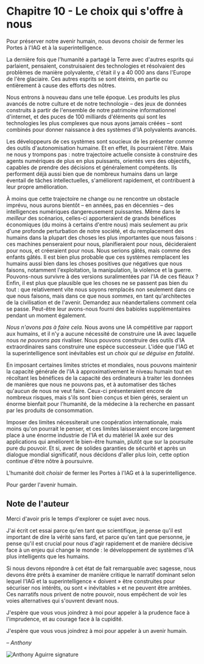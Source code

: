 # Chapitre 10 - Le choix qui s'offre à nous

Pour préserver notre avenir humain, nous devons choisir de fermer les Portes à l'IAG et à la superintelligence.

La dernière fois que l'humanité a partagé la Terre avec d'autres esprits qui parlaient, pensaient, construisaient des technologies et résolvaient des problèmes de manière polyvalente, c'était il y a 40 000 ans dans l'Europe de l'ère glaciaire. Ces autres esprits se sont éteints, en partie ou entièrement à cause des efforts des nôtres.

Nous entrons à nouveau dans une telle époque. Les produits les plus avancés de notre culture et de notre technologie – des jeux de données construits à partir de l'ensemble de notre patrimoine informationnel d'internet, et des puces de 100 milliards d'éléments qui sont les technologies les plus complexes que nous ayons jamais créées – sont combinés pour donner naissance à des systèmes d'IA polyvalents avancés.

Les développeurs de ces systèmes sont soucieux de les présenter comme des outils d'autonomisation humaine. Et en effet, ils pourraient l'être. Mais ne nous y trompons pas : notre trajectoire actuelle consiste à construire des agents numériques de plus en plus puissants, orientés vers des objectifs, capables de prendre des décisions et généralement compétents. Ils performent déjà aussi bien que de nombreux humains dans un large éventail de tâches intellectuelles, s'améliorent rapidement, et contribuent à leur propre amélioration.

À moins que cette trajectoire ne change ou ne rencontre un obstacle imprévu, nous aurons bientôt – en années, pas en décennies – des intelligences numériques dangereusement puissantes. Même dans le *meilleur* des scénarios, celles-ci apporteraient de grands bénéfices économiques (du moins à certains d'entre nous) mais seulement au prix d'une profonde perturbation de notre société, et du remplacement des humains dans la plupart des choses les plus importantes que nous faisons : ces machines penseraient pour nous, planifieraient pour nous, décideraient pour nous, et créeraient pour nous. Nous serions gâtés, mais comme des enfants gâtés. Il est bien plus probable que ces systèmes remplacent les humains aussi bien dans les choses positives *que* négatives que nous faisons, notamment l'exploitation, la manipulation, la violence et la guerre. Pouvons-nous survivre à des versions suralimentées par l'IA de ces fléaux ? Enfin, il est plus que plausible que les choses ne se passent pas bien du tout : que relativement vite nous soyons remplacés non seulement dans ce que nous faisons, mais dans ce que nous *sommes*, en tant qu'architectes de la civilisation et de l'avenir. Demandez aux néandertaliens comment cela se passe. Peut-être leur avons-nous fourni des babioles supplémentaires pendant un moment également.

*Nous n'avons pas à faire cela.* Nous avons une IA compétitive par rapport aux humains, et il n'y a aucune nécessité de construire une IA avec laquelle nous *ne pouvons pas* rivaliser. Nous pouvons construire des outils d'IA extraordinaires sans construire une espèce successeur. L'idée que l'IAG et la superintelligence sont inévitables est un *choix qui se déguise en fatalité*.

En imposant certaines limites strictes et mondiales, nous pouvons maintenir la capacité générale de l'IA à approximativement le niveau humain tout en récoltant les bénéfices de la capacité des ordinateurs à traiter les données de manières que nous ne pouvons pas, et à automatiser des tâches qu'aucun de nous ne veut faire. Ceux-ci présenteraient encore de nombreux risques, mais s'ils sont bien conçus et bien gérés, seraient un énorme bienfait pour l'humanité, de la médecine à la recherche en passant par les produits de consommation.

Imposer des limites nécessiterait une coopération internationale, mais moins qu'on pourrait le penser, et ces limites laisseraient encore largement place à une énorme industrie de l'IA et du matériel IA axée sur des applications qui améliorent le bien-être humain, plutôt que sur la poursuite pure du pouvoir. Et si, avec de solides garanties de sécurité et après un dialogue mondial significatif, nous décidons d'aller plus loin, cette option continue d'être nôtre à poursuivre.

L'humanité doit *choisir* de fermer les Portes à l'IAG et à la superintelligence.

Pour garder l'avenir humain.

## Note de l'auteur

Merci d'avoir pris le temps d'explorer ce sujet avec nous.

J'ai écrit cet essai parce qu'en tant que scientifique, je pense qu'il est important de dire la vérité sans fard, et parce qu'en tant que personne, je pense qu'il est crucial pour nous d'agir rapidement et de manière décisive face à un enjeu qui change le monde : le développement de systèmes d'IA plus intelligents que les humains.

Si nous devons répondre à cet état de fait remarquable avec sagesse, nous devons être prêts à examiner de manière critique le narratif dominant selon lequel l'IAG et la superintelligence « doivent » être construites pour sécuriser nos intérêts, ou sont « inévitables » et ne peuvent être arrêtées. Ces narratifs nous privent de notre pouvoir, nous empêchent de voir les voies alternatives qui s'ouvrent devant nous.

J'espère que vous vous joindrez à moi pour appeler à la prudence face à l'imprudence, et au courage face à la cupidité.

J'espère que vous vous joindrez à moi pour appeler à un avenir humain.

*– Anthony*

![Anthony Aguirre signature](https://keepthefuturehuman.ai/essay/_next/image?url=https%3A%2F%2Fkeepthefuturehuman.ai%2Fwp-content%2Fuploads%2F2025%2F02%2FAnthony-Aguirre-signature-300x84.png&w=3840&q=75)